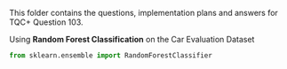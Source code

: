 This folder contains the questions, implementation plans and answers for TQC+ Question 103.

Using **Random Forest Classification** on the Car Evaluation Dataset
```python
from sklearn.ensemble import RandomForestClassifier
```
